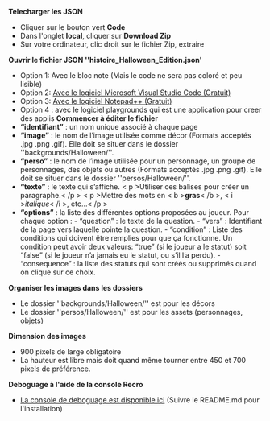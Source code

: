 **Telecharger les JSON**
- Cliquer sur le bouton vert **Code**
- Dans l'onglet **local**, cliquer sur **Download Zip**
- Sur votre ordinateur, clic droit sur le fichier Zip, extraire

**Ouvrir le fichier JSON ''histoire_Halloween_Edition.json'**
- Option 1: Avec le bloc note (Mais le code ne sera pas coloré et peu lisible)
- Option 2: [Avec le logiciel Microsoft Visual Studio Code (Gratuit)](https://code.visualstudio.com/)
- Option 3: [Avec le logiciel Notepad++ (Gratuit)](https://notepad-plus-plus.org/downloads/)
- Option 4 : avec le logiciel playgrounds qui est une application pour creer des applis
**Commencer à éditer le fichier**
- **“identifiant”** : un nom unique associé à chaque page
- **“image”** : le nom de l’image utilisée comme décor (Formats acceptés .jpg .png .gif). Elle doit se situer dans le dossier ''backgrounds/Halloween/''.
- **“perso”** : le nom de l’image utilisée pour un personnage, un groupe de personnages, des objets ou autres (Formats acceptés .jpg .png .gif). Elle doit se situer dans le dossier ''persos/Halloween/''.
- **“texte”** : le texte qui s’affiche. < p >Utiliser ces balises pour créer un paragraphe.< /p > < p >Mettre des mots en < b >**gras**< /b >, < i >*italique*< /i >, etc…< /p >
- **“options”** : la liste des différentes options proposées au joueur. Pour chaque option :
      - “question” : le texte de la question.
      - “vers” : Identifiant de la page vers laquelle pointe la question.
      - “condition” : Liste des conditions qui doivent être remplies pour que ça fonctionne. Un condition peut avoir deux valeurs: “true” (si le joueur a le statut) soit “false” (si le joueur n’a jamais eu le statut, ou s’il l’a perdu).
      - “consequence” : la liste des statuts qui sont créés ou supprimés quand on clique sur ce choix.

**Organiser les images dans les dossiers**
- Le dossier ''backgrounds/Halloween/'' est pour les décors
- Le dossier ''persos/Halloween/'' est pour les assets (personnages, objets)

**Dimension des images**
- 900 pixels de large obligatoire
- La hauteur est libre mais doit quand même tourner entre 450 et 700 pixels de préférence.

**Deboguage à l'aide de la console Recro**
- [La console de deboguage est disponible ici](https://github.com/Grinouille/dating-lubien) (Suivre le README.md pour l'installation)
